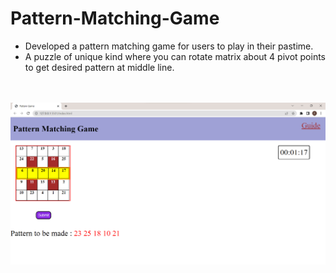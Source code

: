 # Pattern-Matching-Game

<ul>
<li>Developed a pattern matching game for users to play in their pastime.</li>
<li>A puzzle of unique kind where you can rotate matrix about 4 pivot points to get desired pattern at middle line.</li>
</ul>

<br>
<br>
<img src="img1.png" alt="image1">
<br>
